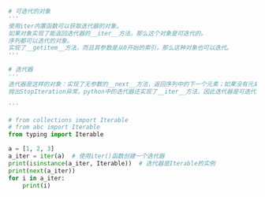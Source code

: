 
<BlogInfo id="1151" title="2.可迭代的对象与迭代器的对比" author="白日梦想猿" pv=0 read_times=0 pre_cost_time=0分25秒 category="可迭代对象_迭代器和生成器" tag_list="['可迭代对象_迭代器和生成器']" create_time="2022.04.16 15:45:42" update_time="2022.04.16 16:11:17" />

```python
# 可迭代的对象
'''
使用iter内置函数可以获取迭代器的对象。
如果对象实现了能返回迭代器的__iter__方法，那么这个对象是可迭代的。
序列都可以迭代的对象。
实现了__getitem__方法，而且其参数是从0开始的索引，那么这种对象也可以迭代。
'''

# 迭代器
'''
迭代器是这样的对象：实现了无参数的__next__方法，返回序列中的下一个元素；如果没有元素了，那么
抛出StopIteration异常。python中的迭代器还实现了__iter__方法，因此迭代器是可迭代的。

'''

# from collections import Iterable
# from abc import Iterable
from typing import Iterable

a = [1, 2, 3]
a_iter = iter(a)  # 使用iter()函数创建一个迭代器
print(isinstance(a_iter, Iterable))  # 迭代器是Iterable的实例
print(next(a_iter))
for i in a_iter:
    print(i)

```
